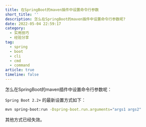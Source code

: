 ```yaml
---
title: 在SpringBoot的maven插件中设置命令行参数
short_title: ''
description: 怎么在SpringBoot的maven插件中设置命令行参数呢?
date: 2022-05-04 22:59:17
category:
  - 实用技巧
  - 经验分享
tag:
  - spring
  - boot
  - cli
  - cmd
  - command
article: true
timeline: false
---
```

怎么在SpringBoot的maven插件中设置命令行参数呢：

 `Spring Boot 2.2+` 的最新设置方式如下：

```bash
mvn spring-boot:run -Dspring-boot.run.arguments="args1 args2"
```

其他方式已经失效。
